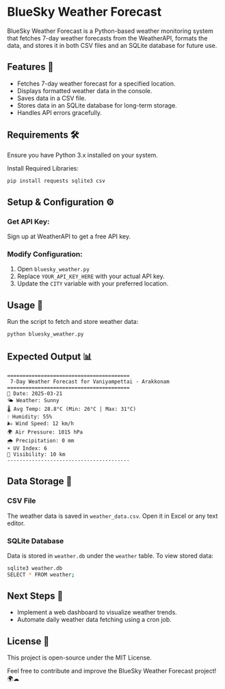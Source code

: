 
# BlueSky Weather Forecast

BlueSky Weather Forecast is a Python-based weather monitoring system that fetches 7-day weather forecasts from the WeatherAPI, formats the data, and stores it in both CSV files and an SQLite database for future use.

## Features 🚀

- Fetches 7-day weather forecast for a specified location.
- Displays formatted weather data in the console.
- Saves data in a CSV file.
- Stores data in an SQLite database for long-term storage.
- Handles API errors gracefully.

## Requirements 🛠

Ensure you have Python 3.x installed on your system.

Install Required Libraries:

```bash
pip install requests sqlite3 csv
```

## Setup & Configuration ⚙

### Get API Key:

Sign up at WeatherAPI to get a free API key.

### Modify Configuration:

1. Open `bluesky_weather.py`
2. Replace `YOUR_API_KEY_HERE` with your actual API key.
3. Update the `CITY` variable with your preferred location.

## Usage 🚀

Run the script to fetch and store weather data:

```bash
python bluesky_weather.py
```

## Expected Output 📊

```
========================================
 7-Day Weather Forecast for Vaniyampettai - Arakkonam
========================================
📅 Date: 2025-03-21
🌤 Weather: Sunny
🌡 Avg Temp: 28.8°C (Min: 26°C | Max: 31°C)
💧 Humidity: 55%
🌬 Wind Speed: 12 km/h
🌍 Air Pressure: 1015 hPa
🌧 Precipitation: 0 mm
☀ UV Index: 6
🔭 Visibility: 10 km
----------------------------------------
```

## Data Storage 📂

### CSV File

The weather data is saved in `weather_data.csv`. Open it in Excel or any text editor.

### SQLite Database

Data is stored in `weather.db` under the `weather` table. To view stored data:

```bash
sqlite3 weather.db
SELECT * FROM weather;
```

## Next Steps 🚀

- Implement a web dashboard to visualize weather trends.
- Automate daily weather data fetching using a cron job.

## License 📝

This project is open-source under the MIT License.

Feel free to contribute and improve the BlueSky Weather Forecast project! 🌍☁
